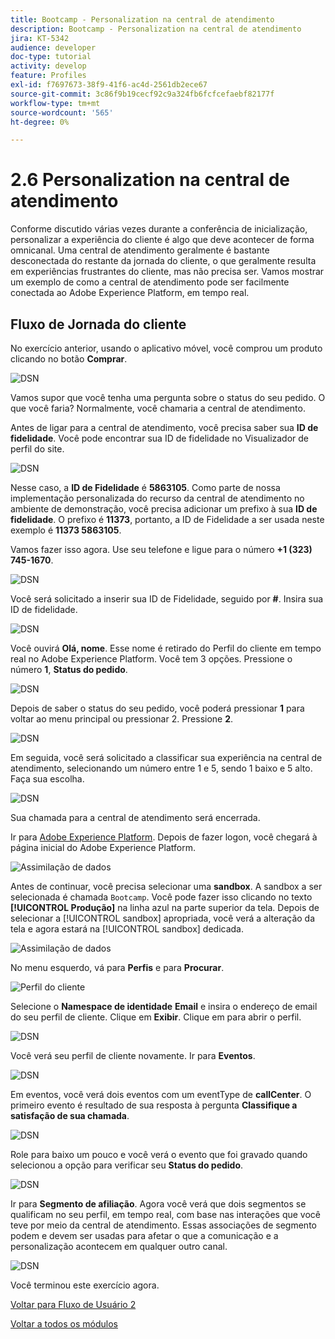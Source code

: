 ```yaml
---
title: Bootcamp - Personalization na central de atendimento
description: Bootcamp - Personalization na central de atendimento
jira: KT-5342
audience: developer
doc-type: tutorial
activity: develop
feature: Profiles
exl-id: f7697673-38f9-41f6-ac4d-2561db2ece67
source-git-commit: 3c86f9b19cecf92c9a324fb6fcfcefaebf82177f
workflow-type: tm+mt
source-wordcount: '565'
ht-degree: 0%

---
```


# 2.6 Personalization na central de atendimento

Conforme discutido várias vezes durante a conferência de inicialização, personalizar a experiência do cliente é algo que deve acontecer de forma omnicanal. Uma central de atendimento geralmente é bastante desconectada do restante da jornada do cliente, o que geralmente resulta em experiências frustrantes do cliente, mas não precisa ser. Vamos mostrar um exemplo de como a central de atendimento pode ser facilmente conectada ao Adobe Experience Platform, em tempo real.

## Fluxo de Jornada do cliente

No exercício anterior, usando o aplicativo móvel, você comprou um produto clicando no botão **Comprar**.

![DSN](./images/app20.png)

Vamos supor que você tenha uma pergunta sobre o status do seu pedido. O que você faria? Normalmente, você chamaria a central de atendimento.

Antes de ligar para a central de atendimento, você precisa saber sua **ID de fidelidade**. Você pode encontrar sua ID de fidelidade no Visualizador de perfil do site.

![DSN](./images/cc1.png)

Nesse caso, a **ID de Fidelidade** é **5863105**. Como parte de nossa implementação personalizada do recurso da central de atendimento no ambiente de demonstração, você precisa adicionar um prefixo à sua **ID de fidelidade**. O prefixo é **11373**, portanto, a ID de Fidelidade a ser usada neste exemplo é **11373 5863105**.

Vamos fazer isso agora. Use seu telefone e ligue para o número **+1 (323) 745-1670**.

![DSN](./images/cc2.png)

Você será solicitado a inserir sua ID de Fidelidade, seguido por **#**. Insira sua ID de fidelidade.

![DSN](./images/cc3.png)

Você ouvirá **Olá, nome**. Esse nome é retirado do Perfil do cliente em tempo real no Adobe Experience Platform. Você tem 3 opções. Pressione o número **1**, **Status do pedido**.

![DSN](./images/cc4.png)

Depois de saber o status do seu pedido, você poderá pressionar **1** para voltar ao menu principal ou pressionar 2. Pressione **2**.

![DSN](./images/cc5.png)

Em seguida, você será solicitado a classificar sua experiência na central de atendimento, selecionando um número entre 1 e 5, sendo 1 baixo e 5 alto. Faça sua escolha.

![DSN](./images/cc6.png)

Sua chamada para a central de atendimento será encerrada.

Ir para [Adobe Experience Platform](https://experience.adobe.com/platform). Depois de fazer logon, você chegará à página inicial do Adobe Experience Platform.

![Assimilação de dados](./images/home.png)

Antes de continuar, você precisa selecionar uma **sandbox**. A sandbox a ser selecionada é chamada ``Bootcamp``. Você pode fazer isso clicando no texto **[!UICONTROL Produção]** na linha azul na parte superior da tela. Depois de selecionar a [!UICONTROL sandbox] apropriada, você verá a alteração da tela e agora estará na [!UICONTROL sandbox] dedicada.

![Assimilação de dados](./images/sb1.png)

No menu esquerdo, vá para **Perfis** e para **Procurar**.

![Perfil do cliente](./images/homemenu.png)

Selecione o **Namespace de identidade** **Email** e insira o endereço de email do seu perfil de cliente. Clique em **Exibir**. Clique em para abrir o perfil.

![DSN](./images/cc7.png)

Você verá seu perfil de cliente novamente. Ir para **Eventos**.

![DSN](./images/cc8.png)

Em eventos, você verá dois eventos com um eventType de **callCenter**. O primeiro evento é resultado de sua resposta à pergunta **Classifique a satisfação de sua chamada**.

![DSN](./images/cc9.png)

Role para baixo um pouco e você verá o evento que foi gravado quando selecionou a opção para verificar seu **Status do pedido**.

![DSN](./images/cc10.png)

Ir para **Segmento de afiliação**. Agora você verá que dois segmentos se qualificam no seu perfil, em tempo real, com base nas interações que você teve por meio da central de atendimento. Essas associações de segmento podem e devem ser usadas para afetar o que a comunicação e a personalização acontecem em qualquer outro canal.

![DSN](./images/cc11.png)

Você terminou este exercício agora.

[Voltar para Fluxo de Usuário 2](./uc2.md)

[Voltar a todos os módulos](../../overview.md)
